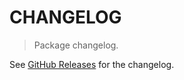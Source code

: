# CHANGELOG

> Package changelog.

See [GitHub Releases](https://github.com/stdlib-js/math-strided-special-smskceil/releases) for the changelog.